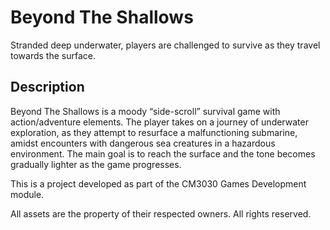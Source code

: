 # Beyond The Shallows

Stranded deep underwater, players are challenged to survive as they travel towards the surface.

## Description
 Beyond The Shallows is a moody “side-scroll” survival game with action/adventure elements.
 The player takes on a journey of underwater exploration, as they attempt to resurface a malfunctioning submarine, amidst encounters with dangerous sea creatures in a hazardous environment.
 The main goal is to reach the surface and the tone becomes gradually lighter as the game progresses.

 This is a project developed as part of the CM3030 Games Development module.

 All assets are the property of their respected owners.  All rights reserved.

